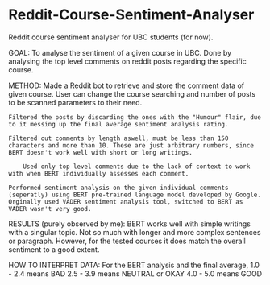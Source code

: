 # Reddit-Course-Sentiment-Analyser

Reddit course sentiment analyser for UBC students (for now).

GOAL: 
    To analyse the sentiment of a given course in UBC. Done by analysing the top level comments on reddit posts regarding the specific course.

METHOD: 
    Made a Reddit bot to retrieve and store the comment data of given course. User can change the course searching and number of posts to be scanned parameters to their need. 

    Filtered the posts by discarding the ones with the "Humour" flair, due to it messing up the final average sentiment analysis rating. 

    Filtered out comments by length aswell, must be less than 150 characters and more than 10. These are just arbitrary numbers, since BERT doesn't work well with short or long writings.
        
        Used only top level comments due to the lack of context to work with when BERT individually assesses each comment.

    Performed sentiment analysis on the given individual comments (seperatly) using BERT pre-trained language model developed by Google. Orginally used VADER sentiment analysis tool, switched to BERT as VADER wasn't very good.

RESULTS (purely observed by me):
    BERT works well with simple writings with a singular topic. Not so much with longer and more complex sentences or paragraph. However, for the tested courses it does match the overall sentiment to a good extent.

HOW TO INTERPRET DATA:
    For the BERT analysis and the final average, 
        1.0 - 2.4 means BAD
        2.5 - 3.9 means NEUTRAL or OKAY
        4.0 - 5.0 means GOOD

